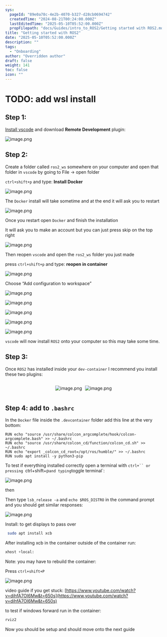 ```yaml
---
sys:
  pageId: "89e0a78c-4e2b-4070-b327-d28cb0694742"
  createdTime: "2024-08-21T00:24:00.000Z"
  lastEditedTime: "2025-05-10T05:52:00.000Z"
  propFilepath: "docs/Guides/intro_to_ROS2/Getting started with ROS2.md"
title: "Getting started with ROS2"
date: "2025-05-10T05:52:00.000Z"
description: ""
tags:
  - "Onboarding"
author: "Overridden author"
draft: false
weight: 141
toc: false
icon: ""
---
```


# TODO: add wsl install

## Step 1:

[Install vscode](https://code.visualstudio.com/download) and download **Remote Development** plugin:

![image.png](https://prod-files-secure.s3.us-west-2.amazonaws.com/d518164a-d88e-44d1-a4ee-3adb3bd8bce0/efb52993-1881-4a40-b95e-6f020334f022/image.png?X-Amz-Algorithm=AWS4-HMAC-SHA256&X-Amz-Content-Sha256=UNSIGNED-PAYLOAD&X-Amz-Credential=ASIAZI2LB466ZVF2MCQ7%2F20250617%2Fus-west-2%2Fs3%2Faws4_request&X-Amz-Date=20250617T034108Z&X-Amz-Expires=3600&X-Amz-Security-Token=IQoJb3JpZ2luX2VjEIT%2F%2F%2F%2F%2F%2F%2F%2F%2F%2FwEaCXVzLXdlc3QtMiJHMEUCIQCoK77S1IapNFBrHb%2FQRGGh8Nw1JMzh3YgMAPLwNTOPHAIgc0MOpKHFhr9HGLuCM3X8S93SHTNt5Sb2quTMd4oj1Twq%2FwMIbRAAGgw2Mzc0MjMxODM4MDUiDE7fpQWSEh1jSUoPcyrcA625tcaHE7YXKq2%2FpkrYQN2xxft6H3hH8YBOCnD0m0i1FMtwJsx53IpRhLYjXDZjQHVAmbhSbfpDZXW9yr4o6J5lECFhYQ8LOETgUTyvUbEaEfooni9IlrXqKbtO%2BGZTic21K4d38geqLmT9GRvaX%2Bcv%2FuTep%2BoZ%2FyxmiASggHSuDe3yR9gIQby%2FbmZ8Tl3CjbiElGHv8862CC83L89I1G%2FUErIdnuJf7sjenY0YQu2CBzIhYDbo%2BC%2F3nEDodoBGuX%2BGrqVPw0XShziXt%2BFB9oSIo3hkZRy%2BIEuyb0U7btgJpTfKmY3HfTUpxxDZcE60Oe%2FGH9QCkO2sg7Vy04oMkz2FhEdnJQtSRthuUg9ATVJ9C8T5it%2FQZz1buqsF1b%2Fojkd8bLqrJ8m3e9Mt7Tq8q5v6aNUCXxySE7BT5tZHEIngzBMMqU36kvrGBN7Y77sLNqvfXQzxG4sdDZXGTNAEBs5RPveo7Z8KjucWfynXLcadOphgxyzw9J84Q%2BChP95IirGuwqYMhWxLFpQ9c4knGsyC%2FpJOlAnN6xSp%2B6QuGKkZ3J3qe3yzap1A2uqe68Bcq%2FMbonm3Aj3Zl94ng3DRgEZPQjG8mgFWc6MxTnOpRO4%2F0JHI7GaWPqSON4SDMPzAw8IGOqUBSiauwXeOx0Ycfu9%2FNM%2BINq7xS%2BqY8vHdHGrvJr5cXLLWBHYR04CMDNPH2dWZemkmyeDcUinUHvhVo8F%2FBmZg3REX9bWzgobIUenbTDieqyqXuLGwjYuwYBxSI90eur6ui3r8wDESK43d4Yoy%2FmceBUQU6j3USvsRdCDdZI%2B0%2Fc65g3R%2BESR6%2Fsy7vXItPhAzpKvlTOrsnqaIVf8Rzd8kpVxNYedh&X-Amz-Signature=d7b7fe58ecfc36d3a165939d06843e2c1c467f1004bd84d60ac98932205a8c0f&X-Amz-SignedHeaders=host&x-amz-checksum-mode=ENABLED&x-id=GetObject)

## Step 2:

Create a folder called `ros2_ws` somewhere on your computer and open that folder in `vscode` by going to File → open folder 

`ctrl+shift+p` and type: **Install Docker**

![image.png](https://prod-files-secure.s3.us-west-2.amazonaws.com/d518164a-d88e-44d1-a4ee-3adb3bd8bce0/2269dc0e-1cd5-47ff-bceb-c04ad9b2eab0/image.png?X-Amz-Algorithm=AWS4-HMAC-SHA256&X-Amz-Content-Sha256=UNSIGNED-PAYLOAD&X-Amz-Credential=ASIAZI2LB466ZVF2MCQ7%2F20250617%2Fus-west-2%2Fs3%2Faws4_request&X-Amz-Date=20250617T034108Z&X-Amz-Expires=3600&X-Amz-Security-Token=IQoJb3JpZ2luX2VjEIT%2F%2F%2F%2F%2F%2F%2F%2F%2F%2FwEaCXVzLXdlc3QtMiJHMEUCIQCoK77S1IapNFBrHb%2FQRGGh8Nw1JMzh3YgMAPLwNTOPHAIgc0MOpKHFhr9HGLuCM3X8S93SHTNt5Sb2quTMd4oj1Twq%2FwMIbRAAGgw2Mzc0MjMxODM4MDUiDE7fpQWSEh1jSUoPcyrcA625tcaHE7YXKq2%2FpkrYQN2xxft6H3hH8YBOCnD0m0i1FMtwJsx53IpRhLYjXDZjQHVAmbhSbfpDZXW9yr4o6J5lECFhYQ8LOETgUTyvUbEaEfooni9IlrXqKbtO%2BGZTic21K4d38geqLmT9GRvaX%2Bcv%2FuTep%2BoZ%2FyxmiASggHSuDe3yR9gIQby%2FbmZ8Tl3CjbiElGHv8862CC83L89I1G%2FUErIdnuJf7sjenY0YQu2CBzIhYDbo%2BC%2F3nEDodoBGuX%2BGrqVPw0XShziXt%2BFB9oSIo3hkZRy%2BIEuyb0U7btgJpTfKmY3HfTUpxxDZcE60Oe%2FGH9QCkO2sg7Vy04oMkz2FhEdnJQtSRthuUg9ATVJ9C8T5it%2FQZz1buqsF1b%2Fojkd8bLqrJ8m3e9Mt7Tq8q5v6aNUCXxySE7BT5tZHEIngzBMMqU36kvrGBN7Y77sLNqvfXQzxG4sdDZXGTNAEBs5RPveo7Z8KjucWfynXLcadOphgxyzw9J84Q%2BChP95IirGuwqYMhWxLFpQ9c4knGsyC%2FpJOlAnN6xSp%2B6QuGKkZ3J3qe3yzap1A2uqe68Bcq%2FMbonm3Aj3Zl94ng3DRgEZPQjG8mgFWc6MxTnOpRO4%2F0JHI7GaWPqSON4SDMPzAw8IGOqUBSiauwXeOx0Ycfu9%2FNM%2BINq7xS%2BqY8vHdHGrvJr5cXLLWBHYR04CMDNPH2dWZemkmyeDcUinUHvhVo8F%2FBmZg3REX9bWzgobIUenbTDieqyqXuLGwjYuwYBxSI90eur6ui3r8wDESK43d4Yoy%2FmceBUQU6j3USvsRdCDdZI%2B0%2Fc65g3R%2BESR6%2Fsy7vXItPhAzpKvlTOrsnqaIVf8Rzd8kpVxNYedh&X-Amz-Signature=7c3933c7b8c3a2d2f0a130002041951c63e5c7896ab9775b80169b6df57abff8&X-Amz-SignedHeaders=host&x-amz-checksum-mode=ENABLED&x-id=GetObject)

The `Docker` install will take sometime and at the end it will ask you to restart

![image.png](https://prod-files-secure.s3.us-west-2.amazonaws.com/d518164a-d88e-44d1-a4ee-3adb3bd8bce0/ed233f78-be33-4b1f-b89c-9c346c0e961e/image.png?X-Amz-Algorithm=AWS4-HMAC-SHA256&X-Amz-Content-Sha256=UNSIGNED-PAYLOAD&X-Amz-Credential=ASIAZI2LB466ZVF2MCQ7%2F20250617%2Fus-west-2%2Fs3%2Faws4_request&X-Amz-Date=20250617T034108Z&X-Amz-Expires=3600&X-Amz-Security-Token=IQoJb3JpZ2luX2VjEIT%2F%2F%2F%2F%2F%2F%2F%2F%2F%2FwEaCXVzLXdlc3QtMiJHMEUCIQCoK77S1IapNFBrHb%2FQRGGh8Nw1JMzh3YgMAPLwNTOPHAIgc0MOpKHFhr9HGLuCM3X8S93SHTNt5Sb2quTMd4oj1Twq%2FwMIbRAAGgw2Mzc0MjMxODM4MDUiDE7fpQWSEh1jSUoPcyrcA625tcaHE7YXKq2%2FpkrYQN2xxft6H3hH8YBOCnD0m0i1FMtwJsx53IpRhLYjXDZjQHVAmbhSbfpDZXW9yr4o6J5lECFhYQ8LOETgUTyvUbEaEfooni9IlrXqKbtO%2BGZTic21K4d38geqLmT9GRvaX%2Bcv%2FuTep%2BoZ%2FyxmiASggHSuDe3yR9gIQby%2FbmZ8Tl3CjbiElGHv8862CC83L89I1G%2FUErIdnuJf7sjenY0YQu2CBzIhYDbo%2BC%2F3nEDodoBGuX%2BGrqVPw0XShziXt%2BFB9oSIo3hkZRy%2BIEuyb0U7btgJpTfKmY3HfTUpxxDZcE60Oe%2FGH9QCkO2sg7Vy04oMkz2FhEdnJQtSRthuUg9ATVJ9C8T5it%2FQZz1buqsF1b%2Fojkd8bLqrJ8m3e9Mt7Tq8q5v6aNUCXxySE7BT5tZHEIngzBMMqU36kvrGBN7Y77sLNqvfXQzxG4sdDZXGTNAEBs5RPveo7Z8KjucWfynXLcadOphgxyzw9J84Q%2BChP95IirGuwqYMhWxLFpQ9c4knGsyC%2FpJOlAnN6xSp%2B6QuGKkZ3J3qe3yzap1A2uqe68Bcq%2FMbonm3Aj3Zl94ng3DRgEZPQjG8mgFWc6MxTnOpRO4%2F0JHI7GaWPqSON4SDMPzAw8IGOqUBSiauwXeOx0Ycfu9%2FNM%2BINq7xS%2BqY8vHdHGrvJr5cXLLWBHYR04CMDNPH2dWZemkmyeDcUinUHvhVo8F%2FBmZg3REX9bWzgobIUenbTDieqyqXuLGwjYuwYBxSI90eur6ui3r8wDESK43d4Yoy%2FmceBUQU6j3USvsRdCDdZI%2B0%2Fc65g3R%2BESR6%2Fsy7vXItPhAzpKvlTOrsnqaIVf8Rzd8kpVxNYedh&X-Amz-Signature=915fa113a763a91c81a0dadc6ff87a1b1520b927da51309f417e5f1729f92e33&X-Amz-SignedHeaders=host&x-amz-checksum-mode=ENABLED&x-id=GetObject)

Once you restart open `Docker` and finish the installation

It will ask you to make an account but you can just press skip on the top right

![image.png](https://prod-files-secure.s3.us-west-2.amazonaws.com/d518164a-d88e-44d1-a4ee-3adb3bd8bce0/21010ad9-1659-4fd9-9f59-9932a09b2a3d/image.png?X-Amz-Algorithm=AWS4-HMAC-SHA256&X-Amz-Content-Sha256=UNSIGNED-PAYLOAD&X-Amz-Credential=ASIAZI2LB466ZVF2MCQ7%2F20250617%2Fus-west-2%2Fs3%2Faws4_request&X-Amz-Date=20250617T034108Z&X-Amz-Expires=3600&X-Amz-Security-Token=IQoJb3JpZ2luX2VjEIT%2F%2F%2F%2F%2F%2F%2F%2F%2F%2FwEaCXVzLXdlc3QtMiJHMEUCIQCoK77S1IapNFBrHb%2FQRGGh8Nw1JMzh3YgMAPLwNTOPHAIgc0MOpKHFhr9HGLuCM3X8S93SHTNt5Sb2quTMd4oj1Twq%2FwMIbRAAGgw2Mzc0MjMxODM4MDUiDE7fpQWSEh1jSUoPcyrcA625tcaHE7YXKq2%2FpkrYQN2xxft6H3hH8YBOCnD0m0i1FMtwJsx53IpRhLYjXDZjQHVAmbhSbfpDZXW9yr4o6J5lECFhYQ8LOETgUTyvUbEaEfooni9IlrXqKbtO%2BGZTic21K4d38geqLmT9GRvaX%2Bcv%2FuTep%2BoZ%2FyxmiASggHSuDe3yR9gIQby%2FbmZ8Tl3CjbiElGHv8862CC83L89I1G%2FUErIdnuJf7sjenY0YQu2CBzIhYDbo%2BC%2F3nEDodoBGuX%2BGrqVPw0XShziXt%2BFB9oSIo3hkZRy%2BIEuyb0U7btgJpTfKmY3HfTUpxxDZcE60Oe%2FGH9QCkO2sg7Vy04oMkz2FhEdnJQtSRthuUg9ATVJ9C8T5it%2FQZz1buqsF1b%2Fojkd8bLqrJ8m3e9Mt7Tq8q5v6aNUCXxySE7BT5tZHEIngzBMMqU36kvrGBN7Y77sLNqvfXQzxG4sdDZXGTNAEBs5RPveo7Z8KjucWfynXLcadOphgxyzw9J84Q%2BChP95IirGuwqYMhWxLFpQ9c4knGsyC%2FpJOlAnN6xSp%2B6QuGKkZ3J3qe3yzap1A2uqe68Bcq%2FMbonm3Aj3Zl94ng3DRgEZPQjG8mgFWc6MxTnOpRO4%2F0JHI7GaWPqSON4SDMPzAw8IGOqUBSiauwXeOx0Ycfu9%2FNM%2BINq7xS%2BqY8vHdHGrvJr5cXLLWBHYR04CMDNPH2dWZemkmyeDcUinUHvhVo8F%2FBmZg3REX9bWzgobIUenbTDieqyqXuLGwjYuwYBxSI90eur6ui3r8wDESK43d4Yoy%2FmceBUQU6j3USvsRdCDdZI%2B0%2Fc65g3R%2BESR6%2Fsy7vXItPhAzpKvlTOrsnqaIVf8Rzd8kpVxNYedh&X-Amz-Signature=ee5c4f4ae2c713e6b18c5d7790040b6b5b61a87b83f8e3959c087581e029ecd1&X-Amz-SignedHeaders=host&x-amz-checksum-mode=ENABLED&x-id=GetObject)

Then reopen `vscode` and open the `ros2_ws` folder you just made

press `ctrl+shift+p` and type: **reopen in container**

![image.png](https://prod-files-secure.s3.us-west-2.amazonaws.com/d518164a-d88e-44d1-a4ee-3adb3bd8bce0/4e93b8c2-41ad-488c-8095-c74205196118/image.png?X-Amz-Algorithm=AWS4-HMAC-SHA256&X-Amz-Content-Sha256=UNSIGNED-PAYLOAD&X-Amz-Credential=ASIAZI2LB466ZVF2MCQ7%2F20250617%2Fus-west-2%2Fs3%2Faws4_request&X-Amz-Date=20250617T034108Z&X-Amz-Expires=3600&X-Amz-Security-Token=IQoJb3JpZ2luX2VjEIT%2F%2F%2F%2F%2F%2F%2F%2F%2F%2FwEaCXVzLXdlc3QtMiJHMEUCIQCoK77S1IapNFBrHb%2FQRGGh8Nw1JMzh3YgMAPLwNTOPHAIgc0MOpKHFhr9HGLuCM3X8S93SHTNt5Sb2quTMd4oj1Twq%2FwMIbRAAGgw2Mzc0MjMxODM4MDUiDE7fpQWSEh1jSUoPcyrcA625tcaHE7YXKq2%2FpkrYQN2xxft6H3hH8YBOCnD0m0i1FMtwJsx53IpRhLYjXDZjQHVAmbhSbfpDZXW9yr4o6J5lECFhYQ8LOETgUTyvUbEaEfooni9IlrXqKbtO%2BGZTic21K4d38geqLmT9GRvaX%2Bcv%2FuTep%2BoZ%2FyxmiASggHSuDe3yR9gIQby%2FbmZ8Tl3CjbiElGHv8862CC83L89I1G%2FUErIdnuJf7sjenY0YQu2CBzIhYDbo%2BC%2F3nEDodoBGuX%2BGrqVPw0XShziXt%2BFB9oSIo3hkZRy%2BIEuyb0U7btgJpTfKmY3HfTUpxxDZcE60Oe%2FGH9QCkO2sg7Vy04oMkz2FhEdnJQtSRthuUg9ATVJ9C8T5it%2FQZz1buqsF1b%2Fojkd8bLqrJ8m3e9Mt7Tq8q5v6aNUCXxySE7BT5tZHEIngzBMMqU36kvrGBN7Y77sLNqvfXQzxG4sdDZXGTNAEBs5RPveo7Z8KjucWfynXLcadOphgxyzw9J84Q%2BChP95IirGuwqYMhWxLFpQ9c4knGsyC%2FpJOlAnN6xSp%2B6QuGKkZ3J3qe3yzap1A2uqe68Bcq%2FMbonm3Aj3Zl94ng3DRgEZPQjG8mgFWc6MxTnOpRO4%2F0JHI7GaWPqSON4SDMPzAw8IGOqUBSiauwXeOx0Ycfu9%2FNM%2BINq7xS%2BqY8vHdHGrvJr5cXLLWBHYR04CMDNPH2dWZemkmyeDcUinUHvhVo8F%2FBmZg3REX9bWzgobIUenbTDieqyqXuLGwjYuwYBxSI90eur6ui3r8wDESK43d4Yoy%2FmceBUQU6j3USvsRdCDdZI%2B0%2Fc65g3R%2BESR6%2Fsy7vXItPhAzpKvlTOrsnqaIVf8Rzd8kpVxNYedh&X-Amz-Signature=6df25a3d0821a1a23dd25fb193699f754d7b2847eb1e8a6bcd5f5073bd15f20f&X-Amz-SignedHeaders=host&x-amz-checksum-mode=ENABLED&x-id=GetObject)

Choose “Add configuration to workspace”

![image.png](https://prod-files-secure.s3.us-west-2.amazonaws.com/d518164a-d88e-44d1-a4ee-3adb3bd8bce0/9560b282-5060-4989-ba37-97e7b2c22476/image.png?X-Amz-Algorithm=AWS4-HMAC-SHA256&X-Amz-Content-Sha256=UNSIGNED-PAYLOAD&X-Amz-Credential=ASIAZI2LB466ZVF2MCQ7%2F20250617%2Fus-west-2%2Fs3%2Faws4_request&X-Amz-Date=20250617T034108Z&X-Amz-Expires=3600&X-Amz-Security-Token=IQoJb3JpZ2luX2VjEIT%2F%2F%2F%2F%2F%2F%2F%2F%2F%2FwEaCXVzLXdlc3QtMiJHMEUCIQCoK77S1IapNFBrHb%2FQRGGh8Nw1JMzh3YgMAPLwNTOPHAIgc0MOpKHFhr9HGLuCM3X8S93SHTNt5Sb2quTMd4oj1Twq%2FwMIbRAAGgw2Mzc0MjMxODM4MDUiDE7fpQWSEh1jSUoPcyrcA625tcaHE7YXKq2%2FpkrYQN2xxft6H3hH8YBOCnD0m0i1FMtwJsx53IpRhLYjXDZjQHVAmbhSbfpDZXW9yr4o6J5lECFhYQ8LOETgUTyvUbEaEfooni9IlrXqKbtO%2BGZTic21K4d38geqLmT9GRvaX%2Bcv%2FuTep%2BoZ%2FyxmiASggHSuDe3yR9gIQby%2FbmZ8Tl3CjbiElGHv8862CC83L89I1G%2FUErIdnuJf7sjenY0YQu2CBzIhYDbo%2BC%2F3nEDodoBGuX%2BGrqVPw0XShziXt%2BFB9oSIo3hkZRy%2BIEuyb0U7btgJpTfKmY3HfTUpxxDZcE60Oe%2FGH9QCkO2sg7Vy04oMkz2FhEdnJQtSRthuUg9ATVJ9C8T5it%2FQZz1buqsF1b%2Fojkd8bLqrJ8m3e9Mt7Tq8q5v6aNUCXxySE7BT5tZHEIngzBMMqU36kvrGBN7Y77sLNqvfXQzxG4sdDZXGTNAEBs5RPveo7Z8KjucWfynXLcadOphgxyzw9J84Q%2BChP95IirGuwqYMhWxLFpQ9c4knGsyC%2FpJOlAnN6xSp%2B6QuGKkZ3J3qe3yzap1A2uqe68Bcq%2FMbonm3Aj3Zl94ng3DRgEZPQjG8mgFWc6MxTnOpRO4%2F0JHI7GaWPqSON4SDMPzAw8IGOqUBSiauwXeOx0Ycfu9%2FNM%2BINq7xS%2BqY8vHdHGrvJr5cXLLWBHYR04CMDNPH2dWZemkmyeDcUinUHvhVo8F%2FBmZg3REX9bWzgobIUenbTDieqyqXuLGwjYuwYBxSI90eur6ui3r8wDESK43d4Yoy%2FmceBUQU6j3USvsRdCDdZI%2B0%2Fc65g3R%2BESR6%2Fsy7vXItPhAzpKvlTOrsnqaIVf8Rzd8kpVxNYedh&X-Amz-Signature=f7bbabd224a697280f3d14c8db694ef02be0daa2cded740e6ed16e5b51ac564c&X-Amz-SignedHeaders=host&x-amz-checksum-mode=ENABLED&x-id=GetObject)

![image.png](https://prod-files-secure.s3.us-west-2.amazonaws.com/d518164a-d88e-44d1-a4ee-3adb3bd8bce0/2ee63f81-886b-48e8-a553-dc6e5eac99e4/image.png?X-Amz-Algorithm=AWS4-HMAC-SHA256&X-Amz-Content-Sha256=UNSIGNED-PAYLOAD&X-Amz-Credential=ASIAZI2LB466ZVF2MCQ7%2F20250617%2Fus-west-2%2Fs3%2Faws4_request&X-Amz-Date=20250617T034108Z&X-Amz-Expires=3600&X-Amz-Security-Token=IQoJb3JpZ2luX2VjEIT%2F%2F%2F%2F%2F%2F%2F%2F%2F%2FwEaCXVzLXdlc3QtMiJHMEUCIQCoK77S1IapNFBrHb%2FQRGGh8Nw1JMzh3YgMAPLwNTOPHAIgc0MOpKHFhr9HGLuCM3X8S93SHTNt5Sb2quTMd4oj1Twq%2FwMIbRAAGgw2Mzc0MjMxODM4MDUiDE7fpQWSEh1jSUoPcyrcA625tcaHE7YXKq2%2FpkrYQN2xxft6H3hH8YBOCnD0m0i1FMtwJsx53IpRhLYjXDZjQHVAmbhSbfpDZXW9yr4o6J5lECFhYQ8LOETgUTyvUbEaEfooni9IlrXqKbtO%2BGZTic21K4d38geqLmT9GRvaX%2Bcv%2FuTep%2BoZ%2FyxmiASggHSuDe3yR9gIQby%2FbmZ8Tl3CjbiElGHv8862CC83L89I1G%2FUErIdnuJf7sjenY0YQu2CBzIhYDbo%2BC%2F3nEDodoBGuX%2BGrqVPw0XShziXt%2BFB9oSIo3hkZRy%2BIEuyb0U7btgJpTfKmY3HfTUpxxDZcE60Oe%2FGH9QCkO2sg7Vy04oMkz2FhEdnJQtSRthuUg9ATVJ9C8T5it%2FQZz1buqsF1b%2Fojkd8bLqrJ8m3e9Mt7Tq8q5v6aNUCXxySE7BT5tZHEIngzBMMqU36kvrGBN7Y77sLNqvfXQzxG4sdDZXGTNAEBs5RPveo7Z8KjucWfynXLcadOphgxyzw9J84Q%2BChP95IirGuwqYMhWxLFpQ9c4knGsyC%2FpJOlAnN6xSp%2B6QuGKkZ3J3qe3yzap1A2uqe68Bcq%2FMbonm3Aj3Zl94ng3DRgEZPQjG8mgFWc6MxTnOpRO4%2F0JHI7GaWPqSON4SDMPzAw8IGOqUBSiauwXeOx0Ycfu9%2FNM%2BINq7xS%2BqY8vHdHGrvJr5cXLLWBHYR04CMDNPH2dWZemkmyeDcUinUHvhVo8F%2FBmZg3REX9bWzgobIUenbTDieqyqXuLGwjYuwYBxSI90eur6ui3r8wDESK43d4Yoy%2FmceBUQU6j3USvsRdCDdZI%2B0%2Fc65g3R%2BESR6%2Fsy7vXItPhAzpKvlTOrsnqaIVf8Rzd8kpVxNYedh&X-Amz-Signature=20ca2ae2b1221802d7b8c1baba78e312583fe1eafab7ee97e10c1b79a5ec9803&X-Amz-SignedHeaders=host&x-amz-checksum-mode=ENABLED&x-id=GetObject)

![image.png](https://prod-files-secure.s3.us-west-2.amazonaws.com/d518164a-d88e-44d1-a4ee-3adb3bd8bce0/ae1580b2-b048-407e-aed9-b584224a7a04/image.png?X-Amz-Algorithm=AWS4-HMAC-SHA256&X-Amz-Content-Sha256=UNSIGNED-PAYLOAD&X-Amz-Credential=ASIAZI2LB466ZVF2MCQ7%2F20250617%2Fus-west-2%2Fs3%2Faws4_request&X-Amz-Date=20250617T034108Z&X-Amz-Expires=3600&X-Amz-Security-Token=IQoJb3JpZ2luX2VjEIT%2F%2F%2F%2F%2F%2F%2F%2F%2F%2FwEaCXVzLXdlc3QtMiJHMEUCIQCoK77S1IapNFBrHb%2FQRGGh8Nw1JMzh3YgMAPLwNTOPHAIgc0MOpKHFhr9HGLuCM3X8S93SHTNt5Sb2quTMd4oj1Twq%2FwMIbRAAGgw2Mzc0MjMxODM4MDUiDE7fpQWSEh1jSUoPcyrcA625tcaHE7YXKq2%2FpkrYQN2xxft6H3hH8YBOCnD0m0i1FMtwJsx53IpRhLYjXDZjQHVAmbhSbfpDZXW9yr4o6J5lECFhYQ8LOETgUTyvUbEaEfooni9IlrXqKbtO%2BGZTic21K4d38geqLmT9GRvaX%2Bcv%2FuTep%2BoZ%2FyxmiASggHSuDe3yR9gIQby%2FbmZ8Tl3CjbiElGHv8862CC83L89I1G%2FUErIdnuJf7sjenY0YQu2CBzIhYDbo%2BC%2F3nEDodoBGuX%2BGrqVPw0XShziXt%2BFB9oSIo3hkZRy%2BIEuyb0U7btgJpTfKmY3HfTUpxxDZcE60Oe%2FGH9QCkO2sg7Vy04oMkz2FhEdnJQtSRthuUg9ATVJ9C8T5it%2FQZz1buqsF1b%2Fojkd8bLqrJ8m3e9Mt7Tq8q5v6aNUCXxySE7BT5tZHEIngzBMMqU36kvrGBN7Y77sLNqvfXQzxG4sdDZXGTNAEBs5RPveo7Z8KjucWfynXLcadOphgxyzw9J84Q%2BChP95IirGuwqYMhWxLFpQ9c4knGsyC%2FpJOlAnN6xSp%2B6QuGKkZ3J3qe3yzap1A2uqe68Bcq%2FMbonm3Aj3Zl94ng3DRgEZPQjG8mgFWc6MxTnOpRO4%2F0JHI7GaWPqSON4SDMPzAw8IGOqUBSiauwXeOx0Ycfu9%2FNM%2BINq7xS%2BqY8vHdHGrvJr5cXLLWBHYR04CMDNPH2dWZemkmyeDcUinUHvhVo8F%2FBmZg3REX9bWzgobIUenbTDieqyqXuLGwjYuwYBxSI90eur6ui3r8wDESK43d4Yoy%2FmceBUQU6j3USvsRdCDdZI%2B0%2Fc65g3R%2BESR6%2Fsy7vXItPhAzpKvlTOrsnqaIVf8Rzd8kpVxNYedh&X-Amz-Signature=b36a77768d8d0fdc51592cb76ffb7c6331d35e902a799fba5e784fc1ac53f324&X-Amz-SignedHeaders=host&x-amz-checksum-mode=ENABLED&x-id=GetObject)

![image.png](https://prod-files-secure.s3.us-west-2.amazonaws.com/d518164a-d88e-44d1-a4ee-3adb3bd8bce0/53255b28-f75e-430f-b9e3-c0ac8577e42b/image.png?X-Amz-Algorithm=AWS4-HMAC-SHA256&X-Amz-Content-Sha256=UNSIGNED-PAYLOAD&X-Amz-Credential=ASIAZI2LB466ZVF2MCQ7%2F20250617%2Fus-west-2%2Fs3%2Faws4_request&X-Amz-Date=20250617T034108Z&X-Amz-Expires=3600&X-Amz-Security-Token=IQoJb3JpZ2luX2VjEIT%2F%2F%2F%2F%2F%2F%2F%2F%2F%2FwEaCXVzLXdlc3QtMiJHMEUCIQCoK77S1IapNFBrHb%2FQRGGh8Nw1JMzh3YgMAPLwNTOPHAIgc0MOpKHFhr9HGLuCM3X8S93SHTNt5Sb2quTMd4oj1Twq%2FwMIbRAAGgw2Mzc0MjMxODM4MDUiDE7fpQWSEh1jSUoPcyrcA625tcaHE7YXKq2%2FpkrYQN2xxft6H3hH8YBOCnD0m0i1FMtwJsx53IpRhLYjXDZjQHVAmbhSbfpDZXW9yr4o6J5lECFhYQ8LOETgUTyvUbEaEfooni9IlrXqKbtO%2BGZTic21K4d38geqLmT9GRvaX%2Bcv%2FuTep%2BoZ%2FyxmiASggHSuDe3yR9gIQby%2FbmZ8Tl3CjbiElGHv8862CC83L89I1G%2FUErIdnuJf7sjenY0YQu2CBzIhYDbo%2BC%2F3nEDodoBGuX%2BGrqVPw0XShziXt%2BFB9oSIo3hkZRy%2BIEuyb0U7btgJpTfKmY3HfTUpxxDZcE60Oe%2FGH9QCkO2sg7Vy04oMkz2FhEdnJQtSRthuUg9ATVJ9C8T5it%2FQZz1buqsF1b%2Fojkd8bLqrJ8m3e9Mt7Tq8q5v6aNUCXxySE7BT5tZHEIngzBMMqU36kvrGBN7Y77sLNqvfXQzxG4sdDZXGTNAEBs5RPveo7Z8KjucWfynXLcadOphgxyzw9J84Q%2BChP95IirGuwqYMhWxLFpQ9c4knGsyC%2FpJOlAnN6xSp%2B6QuGKkZ3J3qe3yzap1A2uqe68Bcq%2FMbonm3Aj3Zl94ng3DRgEZPQjG8mgFWc6MxTnOpRO4%2F0JHI7GaWPqSON4SDMPzAw8IGOqUBSiauwXeOx0Ycfu9%2FNM%2BINq7xS%2BqY8vHdHGrvJr5cXLLWBHYR04CMDNPH2dWZemkmyeDcUinUHvhVo8F%2FBmZg3REX9bWzgobIUenbTDieqyqXuLGwjYuwYBxSI90eur6ui3r8wDESK43d4Yoy%2FmceBUQU6j3USvsRdCDdZI%2B0%2Fc65g3R%2BESR6%2Fsy7vXItPhAzpKvlTOrsnqaIVf8Rzd8kpVxNYedh&X-Amz-Signature=66f940f289609442ef4caafc5f31f674003352568984c025fc2c3139f7309cc4&X-Amz-SignedHeaders=host&x-amz-checksum-mode=ENABLED&x-id=GetObject)

![image.png](https://prod-files-secure.s3.us-west-2.amazonaws.com/d518164a-d88e-44d1-a4ee-3adb3bd8bce0/7c562767-5af9-4ffb-97d1-327bcdf4ee00/image.png?X-Amz-Algorithm=AWS4-HMAC-SHA256&X-Amz-Content-Sha256=UNSIGNED-PAYLOAD&X-Amz-Credential=ASIAZI2LB466ZVF2MCQ7%2F20250617%2Fus-west-2%2Fs3%2Faws4_request&X-Amz-Date=20250617T034108Z&X-Amz-Expires=3600&X-Amz-Security-Token=IQoJb3JpZ2luX2VjEIT%2F%2F%2F%2F%2F%2F%2F%2F%2F%2FwEaCXVzLXdlc3QtMiJHMEUCIQCoK77S1IapNFBrHb%2FQRGGh8Nw1JMzh3YgMAPLwNTOPHAIgc0MOpKHFhr9HGLuCM3X8S93SHTNt5Sb2quTMd4oj1Twq%2FwMIbRAAGgw2Mzc0MjMxODM4MDUiDE7fpQWSEh1jSUoPcyrcA625tcaHE7YXKq2%2FpkrYQN2xxft6H3hH8YBOCnD0m0i1FMtwJsx53IpRhLYjXDZjQHVAmbhSbfpDZXW9yr4o6J5lECFhYQ8LOETgUTyvUbEaEfooni9IlrXqKbtO%2BGZTic21K4d38geqLmT9GRvaX%2Bcv%2FuTep%2BoZ%2FyxmiASggHSuDe3yR9gIQby%2FbmZ8Tl3CjbiElGHv8862CC83L89I1G%2FUErIdnuJf7sjenY0YQu2CBzIhYDbo%2BC%2F3nEDodoBGuX%2BGrqVPw0XShziXt%2BFB9oSIo3hkZRy%2BIEuyb0U7btgJpTfKmY3HfTUpxxDZcE60Oe%2FGH9QCkO2sg7Vy04oMkz2FhEdnJQtSRthuUg9ATVJ9C8T5it%2FQZz1buqsF1b%2Fojkd8bLqrJ8m3e9Mt7Tq8q5v6aNUCXxySE7BT5tZHEIngzBMMqU36kvrGBN7Y77sLNqvfXQzxG4sdDZXGTNAEBs5RPveo7Z8KjucWfynXLcadOphgxyzw9J84Q%2BChP95IirGuwqYMhWxLFpQ9c4knGsyC%2FpJOlAnN6xSp%2B6QuGKkZ3J3qe3yzap1A2uqe68Bcq%2FMbonm3Aj3Zl94ng3DRgEZPQjG8mgFWc6MxTnOpRO4%2F0JHI7GaWPqSON4SDMPzAw8IGOqUBSiauwXeOx0Ycfu9%2FNM%2BINq7xS%2BqY8vHdHGrvJr5cXLLWBHYR04CMDNPH2dWZemkmyeDcUinUHvhVo8F%2FBmZg3REX9bWzgobIUenbTDieqyqXuLGwjYuwYBxSI90eur6ui3r8wDESK43d4Yoy%2FmceBUQU6j3USvsRdCDdZI%2B0%2Fc65g3R%2BESR6%2Fsy7vXItPhAzpKvlTOrsnqaIVf8Rzd8kpVxNYedh&X-Amz-Signature=8fc424c868ec9c5bc0b138a1bf6537b07d775f241df200bf86a9e03f1d17c798&X-Amz-SignedHeaders=host&x-amz-checksum-mode=ENABLED&x-id=GetObject)

`vscode` will now install `ROS2` onto your computer so this may take some time.

## Step 3:

Once `ROS2` has installed inside your `dev-container` I recommend you install these two plugins:

<div style="display: flex;flex-direction: row; column-gap:10px; max-width: 630px;justify-content: center;">
<div>

![image.png](https://prod-files-secure.s3.us-west-2.amazonaws.com/d518164a-d88e-44d1-a4ee-3adb3bd8bce0/3fc3d550-5a54-4ba1-ba6b-faa01cdb7369/image.png?X-Amz-Algorithm=AWS4-HMAC-SHA256&X-Amz-Content-Sha256=UNSIGNED-PAYLOAD&X-Amz-Credential=ASIAZI2LB466ZGSTNT7Z%2F20250617%2Fus-west-2%2Fs3%2Faws4_request&X-Amz-Date=20250617T034123Z&X-Amz-Expires=3600&X-Amz-Security-Token=IQoJb3JpZ2luX2VjEIT%2F%2F%2F%2F%2F%2F%2F%2F%2F%2FwEaCXVzLXdlc3QtMiJIMEYCIQCtHMgPpf7Q8YKPsI3fVejfrok0%2BLJKCiDTJofN21QI0QIhAIBpbNLlH7iTCdgf%2FYfCnViSquwMMpXbCtPN5pVhqIOVKv8DCG0QABoMNjM3NDIzMTgzODA1Igx4WjsGlDehHH48yB8q3AOP7iHSpJ5Sgj8Nb7kPfFL7W6PoGIFwdNk7DJ%2FMjsvxf64%2Fw4ffHQcUqLje6rozt%2BeEXN1XBxGXnQ8W2C96PgnGBRLcUtFy%2F52sl%2F8YKfiEr4OseFiIo1EBDSi6K2iJ6koKa1pUtjK3liSCNsTeW7H1%2FTyDpHPlEtoN0%2FcLjjvtrJ0STyj1AFQXuwSJ4PeAKJoL5%2BFjw2xAv%2BD0CW8KaUrrvR4j9LAZHI7m3ri7WKpKDe75Fg6JCl5eRotvCFcAS1LnhWxR9cE0DXxODVbj9n4KRaHN3pwY8DIT%2Bin7QdjsCVk4GX056KJTiUW8qJXR2JGSSuBYDh9pg5d5y3VCknbgC3%2B3D8ahjKX0YRM1VoWhdrz9uaSKnlqKs8JkGFZAGz2HjEloq9LRLQUjqsYomLx6yadqAr%2B1R1RyCuI%2FD66lThg4hdOqZd35qeJr2DUWqyFrkz%2FH1hKtwmhvMthQwwhboyQsQApddSkc9jhodzluGkHEeied%2B6unhrjbiHmTE2Nh%2FeD5gzF7B%2FJqa0PKHbmHOGLG3AeqKMo6FPTepDNlxr10G9dAjVdaiG0bZlJDucKkI4DbAs7HovSqMroUXBHmxa8a1yAkjMRKY%2BYUvttjrkwHDjjA0jNW2I6I8zDMwcPCBjqkAeyDdvJ8i7cIJhEQWdV2e36JLTd3CsuN4xr9WZR2qlYvkOAF3A5DN%2FvGqh%2BBMZCmzTubF8%2FoWoyI6mCra9JJh%2Fubz1LtZo%2BWTxGcZM7PBMB0Swd3hwddUf1vEEpchbjr2lMmHLxqco9jbnWSDq%2BzhV68FM1GOMdqZjFuOm5kN4mAlFTV7NGGUtn4sxphZqLT9gnNKngSh2byu2N0Yk5%2BAoXfE0I8&X-Amz-Signature=79203a14c8b88d5440e858663325f3c80605c0e447c2514007333df99f7486c1&X-Amz-SignedHeaders=host&x-amz-checksum-mode=ENABLED&x-id=GetObject)

</div>
<div>

![image.png](https://prod-files-secure.s3.us-west-2.amazonaws.com/d518164a-d88e-44d1-a4ee-3adb3bd8bce0/d994cc66-13c2-4093-a5a3-f84cf4601a82/image.png?X-Amz-Algorithm=AWS4-HMAC-SHA256&X-Amz-Content-Sha256=UNSIGNED-PAYLOAD&X-Amz-Credential=ASIAZI2LB466XWOL5MHL%2F20250617%2Fus-west-2%2Fs3%2Faws4_request&X-Amz-Date=20250617T034124Z&X-Amz-Expires=3600&X-Amz-Security-Token=IQoJb3JpZ2luX2VjEIT%2F%2F%2F%2F%2F%2F%2F%2F%2F%2FwEaCXVzLXdlc3QtMiJHMEUCIQCcN5fLSQukIsDiz7p0BGQS9ss%2Fb9R3kCjZEjtQVQ9CxwIgbFfO84PkGGf5fyQ70FzocaiSd5M8DOZsSY5K26fs5d0q%2FwMIbRAAGgw2Mzc0MjMxODM4MDUiDFIDlwJqyu5buSBpFyrcA8iOVzRpHF%2FiGyi25J3jfTV%2FctmYZ%2FttwpdQrZHWCB5yi%2FnHQg6V%2FWIOpWuyjLQ5Dv%2FhKOFphPuyes7qF9DPG2DaBrDqaVEqJ9gJmXRZKwnfIXsh55yGnTl0PQNFHr0ddbyDHJW1T6RNqhlxkmbtT%2Fjm0xWH2R87s5WtIaANvRC%2Fejjcimqtmyzbf2LHtnys3kvYBm100EGxu0NsZycPNQ4wGBoAHCwdg38dUTnwnoOggY2oUI%2FCRAhH4qYv3MR%2FQkOtiQBoilbxGCyBK7H5DAQwzGPvkLK3%2Bu77%2FM9uwXUY9SBluLAQNUwyDTW5q9qQzMBhtNtDbyVYOnunaag6hOLoTbNH2b%2BX4JMtjtTUOXGcOFQ6dL9e6d7WoiT1ScFS5NrBsRG6CWhcJS8Ot9k8DI5t8BR3BJcnhinLu7Yp921JwcP%2Fye32BnXsgpsuEYhAkDkAXG8f5s3MpAVDwYrUjlzUae4svZYR%2B3fBUCEmm%2FUq%2FHWUyWqdQxS8aO6sREjyXPODX%2FYJIV60sE4Oo%2BgpDP21Y%2Bej55toVfT4VmWSdFBvol6JuErsPATFMtnQ1VNnphH9eAZPAQ6MWXDzs0toGvugh0U6%2B%2FpfN6aHb6py0pPWiAranMbRza7DEoVbMKrBw8IGOqUBm2d%2F%2FGUpB2f2PgSDVQ8BHk8Iz%2BhPm5Zf%2FooGFr%2F1GljMYZb91v2mmeCYRgud6NhwWw5S5W8nLIPmqb77YZeKd5MSfgxuxbGGDdapxtZygnCpkPYJW6ipWtca%2FrfDYx7g%2B6KqtvUJ0pt7kg%2BE2Cjpz8qaljK%2FBbP3FgLRVs3Zs7c6%2BCI7LZ%2F3o0GHeUsf8P5%2Bci%2FYqVWjqV%2F4LyyMJCZ5UXS7rpHp&X-Amz-Signature=7e0e5749a6c19e7b16536471bf1e0834413f9b33ad822542dd3536849bf71023&X-Amz-SignedHeaders=host&x-amz-checksum-mode=ENABLED&x-id=GetObject)

</div>
</div>

## Step 4: add to `.bashrc`

In the `Docker` file inside the `.devcontainer` folder add this line at the very bottom: 

```docker
RUN echo "source /usr/share/colcon_argcomplete/hook/colcon-argcomplete.bash" >> ~/.bashrc
RUN echo "source /usr/share/colcon_cd/function/colcon_cd.sh" >> ~/.bashrc
RUN echo "export _colcon_cd_root=/opt/ros/humble/" >> ~/.bashrc
RUN sudo apt install -y python3-pip 
```

To test if everything installed correctly open a terminal with `ctrl+`` or pressing `ctrl+shift+p` and typing `toggle terminal`:

![image.png](https://prod-files-secure.s3.us-west-2.amazonaws.com/d518164a-d88e-44d1-a4ee-3adb3bd8bce0/6a4943d8-b04e-4c02-9a58-775f3384d1a5/image.png?X-Amz-Algorithm=AWS4-HMAC-SHA256&X-Amz-Content-Sha256=UNSIGNED-PAYLOAD&X-Amz-Credential=ASIAZI2LB466ZVF2MCQ7%2F20250617%2Fus-west-2%2Fs3%2Faws4_request&X-Amz-Date=20250617T034108Z&X-Amz-Expires=3600&X-Amz-Security-Token=IQoJb3JpZ2luX2VjEIT%2F%2F%2F%2F%2F%2F%2F%2F%2F%2FwEaCXVzLXdlc3QtMiJHMEUCIQCoK77S1IapNFBrHb%2FQRGGh8Nw1JMzh3YgMAPLwNTOPHAIgc0MOpKHFhr9HGLuCM3X8S93SHTNt5Sb2quTMd4oj1Twq%2FwMIbRAAGgw2Mzc0MjMxODM4MDUiDE7fpQWSEh1jSUoPcyrcA625tcaHE7YXKq2%2FpkrYQN2xxft6H3hH8YBOCnD0m0i1FMtwJsx53IpRhLYjXDZjQHVAmbhSbfpDZXW9yr4o6J5lECFhYQ8LOETgUTyvUbEaEfooni9IlrXqKbtO%2BGZTic21K4d38geqLmT9GRvaX%2Bcv%2FuTep%2BoZ%2FyxmiASggHSuDe3yR9gIQby%2FbmZ8Tl3CjbiElGHv8862CC83L89I1G%2FUErIdnuJf7sjenY0YQu2CBzIhYDbo%2BC%2F3nEDodoBGuX%2BGrqVPw0XShziXt%2BFB9oSIo3hkZRy%2BIEuyb0U7btgJpTfKmY3HfTUpxxDZcE60Oe%2FGH9QCkO2sg7Vy04oMkz2FhEdnJQtSRthuUg9ATVJ9C8T5it%2FQZz1buqsF1b%2Fojkd8bLqrJ8m3e9Mt7Tq8q5v6aNUCXxySE7BT5tZHEIngzBMMqU36kvrGBN7Y77sLNqvfXQzxG4sdDZXGTNAEBs5RPveo7Z8KjucWfynXLcadOphgxyzw9J84Q%2BChP95IirGuwqYMhWxLFpQ9c4knGsyC%2FpJOlAnN6xSp%2B6QuGKkZ3J3qe3yzap1A2uqe68Bcq%2FMbonm3Aj3Zl94ng3DRgEZPQjG8mgFWc6MxTnOpRO4%2F0JHI7GaWPqSON4SDMPzAw8IGOqUBSiauwXeOx0Ycfu9%2FNM%2BINq7xS%2BqY8vHdHGrvJr5cXLLWBHYR04CMDNPH2dWZemkmyeDcUinUHvhVo8F%2FBmZg3REX9bWzgobIUenbTDieqyqXuLGwjYuwYBxSI90eur6ui3r8wDESK43d4Yoy%2FmceBUQU6j3USvsRdCDdZI%2B0%2Fc65g3R%2BESR6%2Fsy7vXItPhAzpKvlTOrsnqaIVf8Rzd8kpVxNYedh&X-Amz-Signature=fdd7383847131001f1607b769a4ab1d07baca55eb6b05368a646cc7e9c50a499&X-Amz-SignedHeaders=host&x-amz-checksum-mode=ENABLED&x-id=GetObject)

then 

Then type `lsb_release -a` and `echo $ROS_DISTRO` in the command prompt and you should get similar responses:

![image.png](https://prod-files-secure.s3.us-west-2.amazonaws.com/d518164a-d88e-44d1-a4ee-3adb3bd8bce0/3e635dec-a805-4e85-8b9e-d000e5b71a4e/image.png?X-Amz-Algorithm=AWS4-HMAC-SHA256&X-Amz-Content-Sha256=UNSIGNED-PAYLOAD&X-Amz-Credential=ASIAZI2LB466ZVF2MCQ7%2F20250617%2Fus-west-2%2Fs3%2Faws4_request&X-Amz-Date=20250617T034108Z&X-Amz-Expires=3600&X-Amz-Security-Token=IQoJb3JpZ2luX2VjEIT%2F%2F%2F%2F%2F%2F%2F%2F%2F%2FwEaCXVzLXdlc3QtMiJHMEUCIQCoK77S1IapNFBrHb%2FQRGGh8Nw1JMzh3YgMAPLwNTOPHAIgc0MOpKHFhr9HGLuCM3X8S93SHTNt5Sb2quTMd4oj1Twq%2FwMIbRAAGgw2Mzc0MjMxODM4MDUiDE7fpQWSEh1jSUoPcyrcA625tcaHE7YXKq2%2FpkrYQN2xxft6H3hH8YBOCnD0m0i1FMtwJsx53IpRhLYjXDZjQHVAmbhSbfpDZXW9yr4o6J5lECFhYQ8LOETgUTyvUbEaEfooni9IlrXqKbtO%2BGZTic21K4d38geqLmT9GRvaX%2Bcv%2FuTep%2BoZ%2FyxmiASggHSuDe3yR9gIQby%2FbmZ8Tl3CjbiElGHv8862CC83L89I1G%2FUErIdnuJf7sjenY0YQu2CBzIhYDbo%2BC%2F3nEDodoBGuX%2BGrqVPw0XShziXt%2BFB9oSIo3hkZRy%2BIEuyb0U7btgJpTfKmY3HfTUpxxDZcE60Oe%2FGH9QCkO2sg7Vy04oMkz2FhEdnJQtSRthuUg9ATVJ9C8T5it%2FQZz1buqsF1b%2Fojkd8bLqrJ8m3e9Mt7Tq8q5v6aNUCXxySE7BT5tZHEIngzBMMqU36kvrGBN7Y77sLNqvfXQzxG4sdDZXGTNAEBs5RPveo7Z8KjucWfynXLcadOphgxyzw9J84Q%2BChP95IirGuwqYMhWxLFpQ9c4knGsyC%2FpJOlAnN6xSp%2B6QuGKkZ3J3qe3yzap1A2uqe68Bcq%2FMbonm3Aj3Zl94ng3DRgEZPQjG8mgFWc6MxTnOpRO4%2F0JHI7GaWPqSON4SDMPzAw8IGOqUBSiauwXeOx0Ycfu9%2FNM%2BINq7xS%2BqY8vHdHGrvJr5cXLLWBHYR04CMDNPH2dWZemkmyeDcUinUHvhVo8F%2FBmZg3REX9bWzgobIUenbTDieqyqXuLGwjYuwYBxSI90eur6ui3r8wDESK43d4Yoy%2FmceBUQU6j3USvsRdCDdZI%2B0%2Fc65g3R%2BESR6%2Fsy7vXItPhAzpKvlTOrsnqaIVf8Rzd8kpVxNYedh&X-Amz-Signature=dc6d676fc627d914b75998d64f4ba1b579f91fae1abc9a559b926fde53e95680&X-Amz-SignedHeaders=host&x-amz-checksum-mode=ENABLED&x-id=GetObject)

Install:  to get displays to pass over

```bash
 sudo apt install xcb
```

After installing xcb in the container outside of the container run:

```python
xhost +local:
```

Note: you may have to rebuild the container:

Press `ctrl+shift+P`

![image.png](https://prod-files-secure.s3.us-west-2.amazonaws.com/d518164a-d88e-44d1-a4ee-3adb3bd8bce0/6c2be660-2618-4c38-9c26-53554f7a0b7b/image.png?X-Amz-Algorithm=AWS4-HMAC-SHA256&X-Amz-Content-Sha256=UNSIGNED-PAYLOAD&X-Amz-Credential=ASIAZI2LB466ZVF2MCQ7%2F20250617%2Fus-west-2%2Fs3%2Faws4_request&X-Amz-Date=20250617T034108Z&X-Amz-Expires=3600&X-Amz-Security-Token=IQoJb3JpZ2luX2VjEIT%2F%2F%2F%2F%2F%2F%2F%2F%2F%2FwEaCXVzLXdlc3QtMiJHMEUCIQCoK77S1IapNFBrHb%2FQRGGh8Nw1JMzh3YgMAPLwNTOPHAIgc0MOpKHFhr9HGLuCM3X8S93SHTNt5Sb2quTMd4oj1Twq%2FwMIbRAAGgw2Mzc0MjMxODM4MDUiDE7fpQWSEh1jSUoPcyrcA625tcaHE7YXKq2%2FpkrYQN2xxft6H3hH8YBOCnD0m0i1FMtwJsx53IpRhLYjXDZjQHVAmbhSbfpDZXW9yr4o6J5lECFhYQ8LOETgUTyvUbEaEfooni9IlrXqKbtO%2BGZTic21K4d38geqLmT9GRvaX%2Bcv%2FuTep%2BoZ%2FyxmiASggHSuDe3yR9gIQby%2FbmZ8Tl3CjbiElGHv8862CC83L89I1G%2FUErIdnuJf7sjenY0YQu2CBzIhYDbo%2BC%2F3nEDodoBGuX%2BGrqVPw0XShziXt%2BFB9oSIo3hkZRy%2BIEuyb0U7btgJpTfKmY3HfTUpxxDZcE60Oe%2FGH9QCkO2sg7Vy04oMkz2FhEdnJQtSRthuUg9ATVJ9C8T5it%2FQZz1buqsF1b%2Fojkd8bLqrJ8m3e9Mt7Tq8q5v6aNUCXxySE7BT5tZHEIngzBMMqU36kvrGBN7Y77sLNqvfXQzxG4sdDZXGTNAEBs5RPveo7Z8KjucWfynXLcadOphgxyzw9J84Q%2BChP95IirGuwqYMhWxLFpQ9c4knGsyC%2FpJOlAnN6xSp%2B6QuGKkZ3J3qe3yzap1A2uqe68Bcq%2FMbonm3Aj3Zl94ng3DRgEZPQjG8mgFWc6MxTnOpRO4%2F0JHI7GaWPqSON4SDMPzAw8IGOqUBSiauwXeOx0Ycfu9%2FNM%2BINq7xS%2BqY8vHdHGrvJr5cXLLWBHYR04CMDNPH2dWZemkmyeDcUinUHvhVo8F%2FBmZg3REX9bWzgobIUenbTDieqyqXuLGwjYuwYBxSI90eur6ui3r8wDESK43d4Yoy%2FmceBUQU6j3USvsRdCDdZI%2B0%2Fc65g3R%2BESR6%2Fsy7vXItPhAzpKvlTOrsnqaIVf8Rzd8kpVxNYedh&X-Amz-Signature=3a8074cf60ddd58292386fbf92fa1bd0ba1650cc74886582ada888f2e467325c&X-Amz-SignedHeaders=host&x-amz-checksum-mode=ENABLED&x-id=GetObject)

video guide if you get stuck: [https://www.youtube.com/watch?v=dihfA7Ol6Mw&t=650s](https://www.youtube.com/watch?v=dihfA7Ol6Mw&t=650s)

to test if windows forward run in the container:

```bash
rviz2
```

Now you should be setup and should move onto the next guide 
